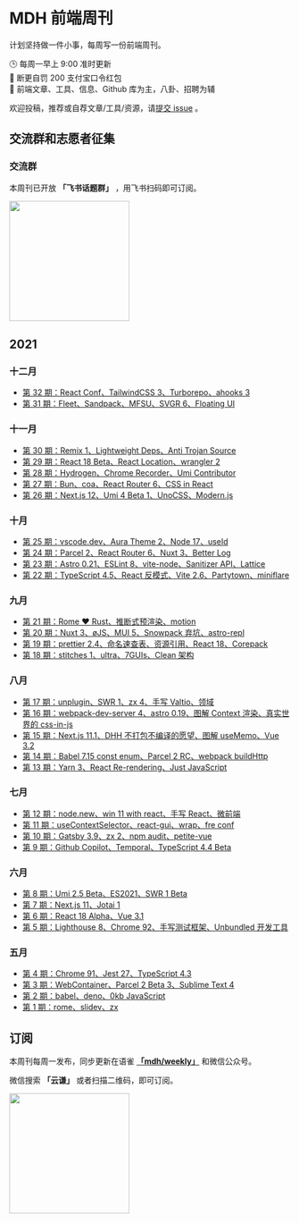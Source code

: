 # MDH 前端周刊

计划坚持做一件小事，每周写一份前端周刊。

🕒 每周一早上 9:00 准时更新<br />
🥊 断更自罚 200 支付宝口令红包<br />
👋 前端文章、工具、信息、Github 库为主，八卦、招聘为辅<br />

欢迎投稿，推荐或自荐文章/工具/资源，请[提交 issue](https://github.com/sorrycc/weekly/issues) 。

## 交流群和志愿者征集

### 交流群

本周刊已开放 **「飞书话题群」** ，用飞书扫码即可订阅。

<img src="https://img.alicdn.com/imgextra/i4/O1CN01Pokf0R1mYTZgqt2Vc_!!6000000004966-0-tps-1140-1332.jpg" width="215" />

## 2021

### 十二月

* [第 32 期：React Conf、TailwindCSS 3、Turborepo、ahooks 3](./docs/issue-0032.md)
* [第 31 期：Fleet、Sandpack、MFSU、SVGR 6、Floating UI](./docs/issue-0031.md)

### 十一月

* [第 30 期：Remix 1、Lightweight Deps、Anti Trojan Source](./docs/issue-0030.md)
* [第 29 期：React 18 Beta、React Location、wrangler 2](./docs/issue-0029.md)
* [第 28 期：Hydrogen、Chrome Recorder、Umi Contributor](./docs/issue-0028.md)
* [第 27 期：Bun、coa、React Router 6、CSS in React](./docs/issue-0027.md)
* [第 26 期：Next.js 12、Umi 4 Beta 1、UnoCSS、Modern.js](./docs/issue-0026.md)

### 十月

* [第 25 期：vscode.dev、Aura Theme 2、Node 17、useId](./docs/issue-0025.md)
* [第 24 期：Parcel 2、React Router 6、Nuxt 3、Better Log](./docs/issue-0024.md)
* [第 23 期：Astro 0.21、ESLint 8、vite-node、Sanitizer API、Lattice](./docs/issue-0023.md)
* [第 22 期：TypeScript 4.5、React 反模式、Vite 2.6、Partytown、miniflare](./docs/issue-0022.md)

### 九月

* [第 21 期：Rome ❤️ Rust、推断式预渲染、motion](./docs/issue-0021.md)
* [第 20 期：Nuxt 3、øJS、MUI 5、Snowpack 弃坑、astro-repl](./docs/issue-0020.md)
* [第 19 期：prettier 2.4、命名速查表、资源引用、React 18、Corepack](./docs/issue-0019.md)
* [第 18 期：stitches 1、ultra、7GUIs、Clean 架构](./docs/issue-0018.md)

### 八月

* [第 17 期：unplugin、SWR 1、zx 4、手写 Valtio、领域](./docs/issue-0017.md)
* [第 16 期：webpack-dev-server 4、astro 0.19、图解 Context 渲染、真实世界的 css-in-js](./docs/issue-0016.md)
* [第 15 期：Next.js 11.1、DHH 不打包不编译的愿望、图解 useMemo、Vue 3.2](./docs/issue-0015.md)
* [第 14 期：Babel 7.15 const enum、Parcel 2 RC、webpack buildHttp](./docs/issue-0014.md)
* [第 13 期：Yarn 3、React Re-rendering、Just JavaScript](./docs/issue-0013.md)

### 七月

* [第 12 期：node.new、win 11 with react、手写 React、微前端](./docs/issue-0012.md)
* [第 11 期：useContextSelector、react-gui、wrap、fre conf](./docs/issue-0011.md)
* [第 10 期：Gatsby 3.9、zx 2、npm audit、petite-vue](./docs/issue-0010.md)
* [第 9 期：Github Copilot、Temporal、TypeScript 4.4 Beta](./docs/issue-0009.md)

### 六月

* [第 8 期：Umi 2.5 Beta、ES2021、SWR 1 Beta](./docs/issue-0008.md)
* [第 7 期：Next.js 11、Jotai 1](./docs/issue-0007.md)
* [第 6 期：React 18 Alpha、Vue 3.1](./docs/issue-0006.md)
* [第 5 期：Lighthouse 8、Chrome 92、手写测试框架、Unbundled 开发工具](./docs/issue-0005.md)

### 五月

* [第 4 期：Chrome 91、Jest 27、TypeScript 4.3](./docs/issue-0004.md)
* [第 3 期：WebContainer、Parcel 2 Beta 3、Sublime Text 4](./docs/issue-0003.md)
* [第 2 期：babel、deno、0kb JavaScript](./docs/issue-0002.md)
* [第 1 期：rome、slidev、zx](./docs/issue-0001.md)

## 订阅

本周刊每周一发布，同步更新在语雀 **[「mdh/weekly」](https://www.yuque.com/mdh/weekly)** 和微信公众号。

微信搜索 **「云谦」** 或者扫描二维码，即可订阅。

<img src="https://img.alicdn.com/imgextra/i1/O1CN01jmrjUx1yw5LcPFMx0_!!6000000006642-0-tps-430-430.jpg" width="215" />

